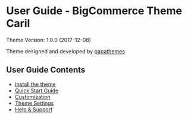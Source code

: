 # User Guide - BigCommerce Theme Caril

Theme Version: 1.0.0 (2017-12-08)

Theme designed and developed by [papathemes](https://papathemes.com) 

## User Guide Contents

* [Install the theme](installation.md)
* [Quick Start Guide](quickstart.md)
* [Customization](customization.md)
* [Theme Settings](settings.md)
* [Help & Support](support.md)